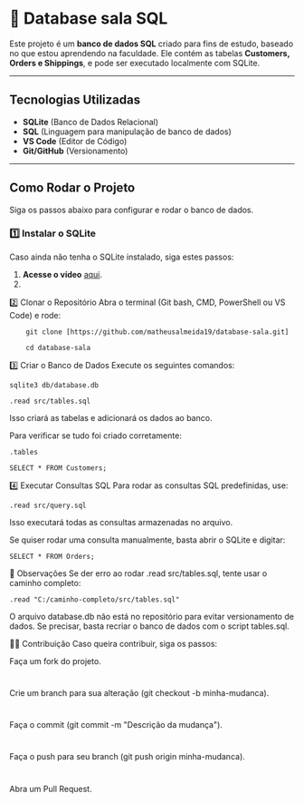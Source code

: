 # 📂 Database sala SQL

Este projeto é um **banco de dados SQL** criado para fins de estudo, baseado no que estou aprendendo na faculdade. Ele contém as tabelas **Customers, Orders e Shippings**, e pode ser executado localmente com SQLite.

---

## **Tecnologias Utilizadas**
- **SQLite** (Banco de Dados Relacional)
- **SQL** (Linguagem para manipulação de banco de dados)
- **VS Code** (Editor de Código)
- **Git/GitHub** (Versionamento)

---

## **Como Rodar o Projeto**
Siga os passos abaixo para configurar e rodar o banco de dados.

### **1️⃣ Instalar o SQLite**
Caso ainda não tenha o SQLite instalado, siga estes passos:

1. **Acesse o vídeo** [aqui]([https://www.sqlite.org/download.html](https://youtu.be/__cwh4oezac?si=NysaAppNZvlDgPLo)).
2. 
2️⃣ Clonar o Repositório
Abra o terminal (Git bash, CMD, PowerShell ou VS Code) e rode:

        git clone [https://github.com/matheusalmeida19/database-sala.git]
   
        cd database-sala
   
3️⃣ Criar o Banco de Dados
Execute os seguintes comandos:

    sqlite3 db/database.db
    
    .read src/tables.sql
    
Isso criará as tabelas e adicionará os dados ao banco.

Para verificar se tudo foi criado corretamente:

    .tables
    
    SELECT * FROM Customers;

    
4️⃣ Executar Consultas SQL
Para rodar as consultas SQL predefinidas, use:

    .read src/query.sql
Isso executará todas as consultas armazenadas no arquivo.

Se quiser rodar uma consulta manualmente, basta abrir o SQLite e digitar:

    SELECT * FROM Orders;
    
📝 Observações
Se der erro ao rodar .read src/tables.sql, tente usar o caminho completo:

    .read "C:/caminho-completo/src/tables.sql"
    
O arquivo database.db não está no repositório para evitar versionamento de dados. Se precisar, basta recriar o banco de dados com o script tables.sql.

🧑‍💻 Contribuição
Caso queira contribuir, siga os passos:

Faça um fork do projeto.
#
Crie um branch para sua alteração (git checkout -b minha-mudanca).
#
Faça o commit (git commit -m "Descrição da mudança").
#
Faça o push para seu branch (git push origin minha-mudanca).
#
Abra um Pull Request.

